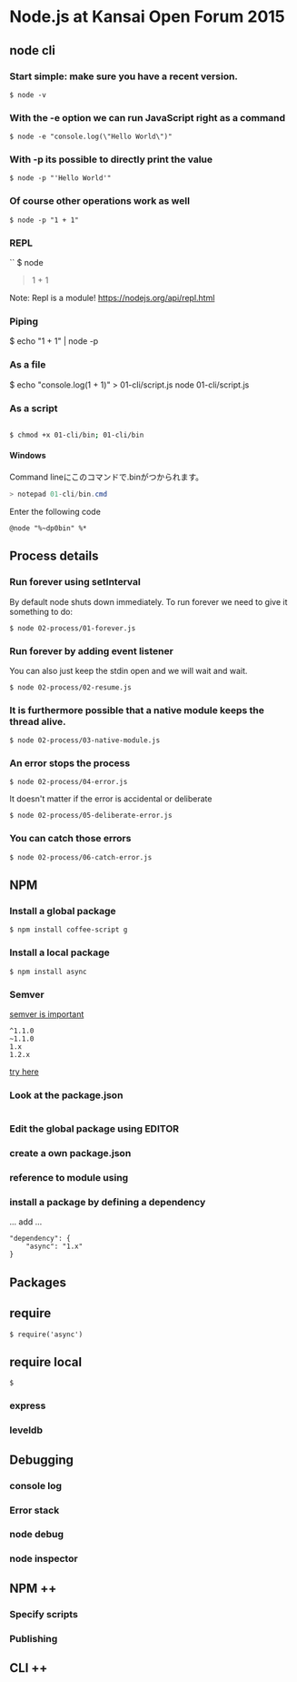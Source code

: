 # Node.js at Kansai Open Forum 2015



## node cli

### Start simple: make sure you have a recent version.

```
$ node -v
```

### With the -e option we can run JavaScript right as a command

```
$ node -e "console.log(\"Hello World\")"
```

### With -p its possible to directly print the value

```
$ node -p "'Hello World'"
```

### Of course other operations work as well

```
$ node -p "1 + 1"
```

### REPL
``
$ node
> 1 + 1

Note: Repl is a module! https://nodejs.org/api/repl.html

### Piping

$ echo "1 + 1" | node -p

### As a file

$ echo "console.log(1 + 1)" > 01-cli/script.js
  node 01-cli/script.js

### As a script 

```bash

$ chmod +x 01-cli/bin; 01-cli/bin
```

#### Windows

Command lineにこのコマンドで.binがつかられます。

```PowerShell
> notepad 01-cli/bin.cmd 
```

Enter the following code

```
@node "%~dp0bin" %*
```

## Process details

### Run forever using setInterval

By default node shuts down immediately. To run forever we need to give it something to do:

```
$ node 02-process/01-forever.js
```

### Run forever by adding event listener

You can also just keep the stdin open and we will wait and wait.

```
$ node 02-process/02-resume.js
```

### It is furthermore possible that a native module keeps the thread alive.

```
$ node 02-process/03-native-module.js
```

### An error stops the process

```
$ node 02-process/04-error.js
```

It doesn't matter if the error is accidental or deliberate

```
$ node 02-process/05-deliberate-error.js
```

### You can catch those errors

```
$ node 02-process/06-catch-error.js
```

## NPM

### Install a global package

```
$ npm install coffee-script g
```

### Install a local package

```
$ npm install async
```

### Semver

[semver is important](http://semver.org/lang/ja/)

```
^1.1.0
~1.1.0
1.x
1.2.x
```

[try here](http://semver.npmjs.com/)


### Look at the package.json

```
```


### Edit the global package using EDITOR

### create a own package.json

### reference to module using 

### install a package by defining a dependency

... add ...

```
"dependency": {
	"async": "1.x"
}
```


## Packages


## require

```
$ require('async')
```

## require local

```
$ 
```

### express

### leveldb

## Debugging

### console log

### Error stack

### node debug

### node inspector

## NPM ++

### Specify scripts

### Publishing

## CLI ++

